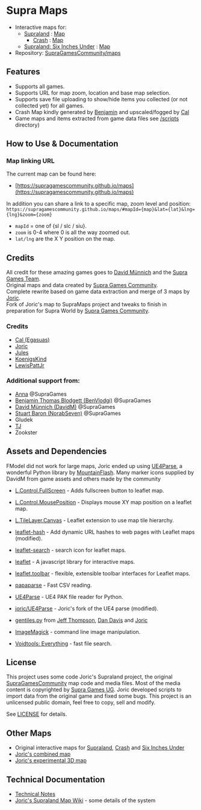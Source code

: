 # Supra Maps
* Interactive maps for:
  - [Supraland](https://store.steampowered.com/app/813630/Supraland/) : [Map](https://supragamescommunity.github.io/maps#mapId=sl)
    - [Crash](https://store.steampowered.com/app/1093730/Supraland_Crash/) : [Map](https://supragamescommunity.github.io/maps#mapId=slc)
  - [Supraland: Six Inches Under](https://store.steampowered.com/app/1522870/Supraland_Six_Inches_Under/) : [Map](https://supragamescommunity.github.io/maps#mapId=siu)
* Repository: [SupraGamesCommunity/maps](https://github.com/SupraGamesCommunity/maps)

## Features
* Supports all games.
* Supports URL for map zoom, location and base map selection.
* Supports save file uploading to show/hide items you collected (or not collected yet) for all games.
* Crash Map kindly generated by [Benjamin](https://github.com/BenVlodgi) and upscaled/fogged by [Cal](https://github.com/Egasuas)
* Game maps and items extracted from game data files see [/scripts](https://github.com/SupraGamesCommunity/maps/tree/main/scripts) directory)
  
## How to Use & Documentation
### Map linking URL
The current map can be found here:
- [https://supragamescommunity.github.io/maps](https://supragamescommunity.github.io/maps)

In addition you can share a link to a specific map, zoom level and position:  
`https://supragamescommunity.github.io/maps/#mapId={map}&lat={lat}&lng={lng}&zoom={zoom}`
- `mapId` = one of {sl / slc / siu}.
- `zoom` is 0-4 where 0 is all the way zoomed out.
- `lat/lng` are the X Y position on the map.

## Credits
All credit for these amazing games goes to [David Münnich](http://www.david-m.org) and the [Supra Games Team](https://store.steampowered.com/developer/SupraGames).  
Original maps and data created by [Supra Games Community](https://github.com/supragamescommunity).  
Complete rewrite based on game data extraction and merge of 3 maps by [Joric](https://github.com/joric/supraland).  
Fork of Joric's map to SupraMaps project and tweaks to finish in preparation for Supra World by [Supra Games Community](https://github.com/SupraGamesCommunity/).  

### Credits
- [Cal (Egasuas)](https://github.com/Egasuas)
- [Joric](https://github.com/joric)
- [Jules](https://github.com/jules43)
- [KoenigsKind](https://github.com/KoenigsKind)
- [LewisPattJr](https://github.com/LewisPattJr)

### Additional support from: 
- [Anna](https://github.com/PrismAnna) @SupraGames
- [Benjamin Thomas Blodgett (BenVlodgi)](https://github.com/BenVlodgi) @SupraGames
- [David Münnich (DavidM)](http://www.david-m.org) @SupraGames
- [Stuart Baron (NorabSeven)](https://github.com/norab7) @SupraGames
- Gludek
- [TJ](https://github.com/TJ999M)
- Zookster 

## Assets and Dependencies
FModel did not work for large maps, Joric ended up using [UE4Parse](https://github.com/MinshuG/pyUE4Parse), a wonderful Python library by [MountainFlash](https://github.com/MinshuG/).
Many marker icons supplied by DavidM from game assets and others made by the community 

- [L.Control.FullScreen](https://github.com/brunob/leaflet.fullscreen) - Adds fullscreen button to leaflet map.
- [L.Control.MousePosition](https://github.com/ardhi/Leaflet.MousePosition) - Displays mouse XY map position on a leaflet map.
- [L.TileLayer.Canvas](https://github.com/GIAPspzoo/L.TileLayer.Canvas) - Leaflet extension to use map tile hierarchy.
- [leaflet-hash](https://github.com/mlevans/leaflet-hash) - Add dynamic URL hashes to web pages with Leaflet maps (modified).
- [leaflet-search](https://github.com/stefanocudini/leaflet-search) - search icon for leaflet maps.
- [leaflet](https://leafletjs.com/) - A javascript library for interactive maps.
- [leaflet.toolbar](https://github.com/Leaflet/Leaflet.toolbar) -  flexible, extensible toolbar interfaces for Leaflet maps.
- [papaparse](https://github.com/mholt/PapaParse) - Fast CSV reading.
- [UE4Parse](https://github.com/MinshuG/pyUE4Parse) - UE4 PAK file reader for Python.
- [joric/UE4Parse](https://github.com/joric/pyUE4Parse.git) - Joric's fork of the UE4 parse (modified).
- [gentiles.py](https://github.com/danizen/campaign-map/blob/master/gentiles.py) from [Jeff Thompson](jeffreythomson.org), [Dan Davis](danizen.net) and [Joric](https://github.com/joric/)

- [ImageMagick](https://imagemagick.org/index.php) - command line image manipulation.
- [Voidtools: Everything](https://www.voidtools.com/downloads/) - fast file search.

## License
This project uses some code Joric's Supraland project, the original [SupraGamesCommunity](https://github.com/SupraGamesCommunity/) map code and media files. Most of the media content is copyrighted by [Supra Games UG](www.supragames.de). Joric developed scripts to import data from the original game and fixed some bugs. This project is an unlicensed public domain, feel free to copy, sell and modify.

See [LICENSE](https://github.com/SupraGamesCommunity/maps/blob/main/LICENSE) for details.

## Other Maps
- Original interactive maps for [Supraland](https://supragamescommunity.github.io/map-sl/), [Crash](https://supragamescommunity.github.io/map-slc/) and [Six Inches Under](https://supragamescommunity.github.io/map-siu/)
- [Joric's combined map](https://joric.github.io/supraland)
- [Joric's experimental 3D map](https://joric.github.io/supraland/3d/)

## Technical Documentation
- [Technical Notes](https://github.com/SupraGamesCommunity/maps/blob/main/doc/technicalnotes.md)
- [Joric's Supraland Map Wiki](https://github.com/joric/supraland/wiki) - some details of the system

